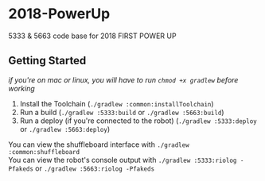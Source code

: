 # 2018-PowerUp
5333 &amp; 5663 code base for 2018 FIRST POWER UP

## Getting Started
*if you're on mac or linux, you will have to run `chmod +x gradlew` before working*  

1. Install the Toolchain (`./gradlew :common:installToolchain`)  
2. Run a build (`./gradlew :5333:build` or `./gradlew :5663:build`)  
3. Run a deploy (if you're connected to the robot) (`./gradlew :5333:deploy` or `./gradlew :5663:deploy`)  

You can view the shuffleboard interface with `./gradlew :common:shuffleboard`  
You can view the robot's console output with `./gradlew :5333:riolog -Pfakeds` or `./gradlew :5663:riolog -Pfakeds`

